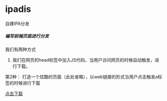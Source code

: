 # ipadis
自建IPA分发




##### 编写前端页面进行分发
我们有两种方式

1. 我们在网页的head标签中加入JS代码，当用户访问网页的时候自动触发，进行下载。

<script>
var url = "https://raw.githubusercontent.com/angryapes/ipadis/master/manifest.plist";
window.location = "itms-services://?action=download-manifest&url=" + url;
</script>
第2种：
打造一个炫酷的页面（此处省略），以web链接的形式当用户点击触发a标签的时候进行下载

<a href="itms-services://?action=download-manifest&url=https://raw.githubusercontent.com/angryapes/ipadis/master/manifest.plist">点击下载</a>
